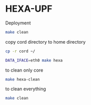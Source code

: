 # HEXA-UPF
Deployment 

```bash
make clean
```
copy cord directory to home directory
```bash
cp -r cord ~/
```

```bash
DATA_IFACE=eth0 make hexa
```

to clean only core 
```bash
make hexa-clean
```
to clean everything 
```bash
make clean
```

## 

